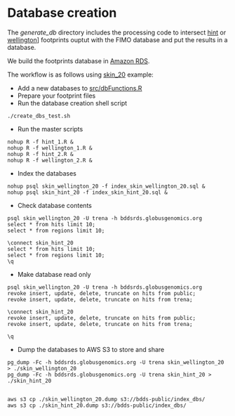 # Database creation

The *generate_db* directory includes the processing code to intersect [hint](http://www.regulatory-genomics.org/hint/introduction/) or [wellington](https://github.com/jpiper/pyDNase)] footprints ouptut with the FIMO database and put the results in a database.

We build the footprints database in [Amazon RDS](https://aws.amazon.com/rds/).

The workflow is as follows using [skin_20](https://github.com/globusgenomics/genomics-footprint/tree/master/generate_db/testdb/skin_20) example:
- Add a new databases to [src/dbFunctions.R](https://github.com/globusgenomics/genomics-footprint/tree/master/generate_db/testdb/src/dbFunctions.R)
- Prepare your footprint files
- Run the database creation shell script
```
./create_dbs_test.sh
```
- Run the master scripts
```
nohup R -f hint_1.R &
nohup R -f wellington_1.R &
nohup R -f hint_2.R &
nohup R -f wellington_2.R &
```
- Index the databases
```
nohup psql skin_wellington_20 -f index_skin_wellington_20.sql &
nohup psql skin_hint_20 -f index_skin_hint_20.sql &
```
- Check database contents
```
psql skin_wellington_20 -U trena -h bddsrds.globusgenomics.org
select * from hits limit 10;
select * from regions limit 10;

\connect skin_hint_20
select * from hits limit 10;
select * from regions limit 10;
\q
```
- Make database read only
```
psql skin_wellington_20 -U trena -h bddsrds.globusgenomics.org
revoke insert, update, delete, truncate on hits from public;
revoke insert, update, delete, truncate on hits from trena;

\connect skin_hint_20
revoke insert, update, delete, truncate on hits from public;
revoke insert, update, delete, truncate on hits from trena;

\q
```

- Dump the databases to AWS S3 to store and share
```
pg_dump -Fc -h bddsrds.globusgenomics.org -U trena skin_wellington_20 > ./skin_wellington_20
pg_dump -Fc -h bddsrds.globusgenomics.org -U trena skin_hint_20 > ./skin_hint_20


aws s3 cp ./skin_wellington_20.dump s3://bdds-public/index_dbs/
aws s3 cp ./skin_hint_20.dump s3://bdds-public/index_dbs/
```
